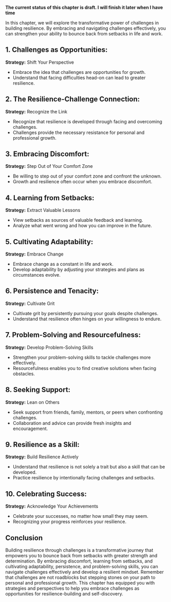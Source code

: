 **The current status of this chapter is draft. I will finish it later when I have time**

In this chapter, we will explore the transformative power of challenges in building resilience. By embracing and navigating challenges effectively, you can strengthen your ability to bounce back from setbacks in life and work.

**1. Challenges as Opportunities:**
-----------------------------------

**Strategy:** Shift Your Perspective

* Embrace the idea that challenges are opportunities for growth.
* Understand that facing difficulties head-on can lead to greater resilience.

**2. The Resilience-Challenge Connection:**
-------------------------------------------

**Strategy:** Recognize the Link

* Recognize that resilience is developed through facing and overcoming challenges.
* Challenges provide the necessary resistance for personal and professional growth.

**3. Embracing Discomfort:**
----------------------------

**Strategy:** Step Out of Your Comfort Zone

* Be willing to step out of your comfort zone and confront the unknown.
* Growth and resilience often occur when you embrace discomfort.

**4. Learning from Setbacks:**
------------------------------

**Strategy:** Extract Valuable Lessons

* View setbacks as sources of valuable feedback and learning.
* Analyze what went wrong and how you can improve in the future.

**5. Cultivating Adaptability:**
--------------------------------

**Strategy:** Embrace Change

* Embrace change as a constant in life and work.
* Develop adaptability by adjusting your strategies and plans as circumstances evolve.

**6. Persistence and Tenacity:**
--------------------------------

**Strategy:** Cultivate Grit

* Cultivate grit by persistently pursuing your goals despite challenges.
* Understand that resilience often hinges on your willingness to endure.

**7. Problem-Solving and Resourcefulness:**
-------------------------------------------

**Strategy:** Develop Problem-Solving Skills

* Strengthen your problem-solving skills to tackle challenges more effectively.
* Resourcefulness enables you to find creative solutions when facing obstacles.

**8. Seeking Support:**
-----------------------

**Strategy:** Lean on Others

* Seek support from friends, family, mentors, or peers when confronting challenges.
* Collaboration and advice can provide fresh insights and encouragement.

**9. Resilience as a Skill:**
-----------------------------

**Strategy:** Build Resilience Actively

* Understand that resilience is not solely a trait but also a skill that can be developed.
* Practice resilience by intentionally facing challenges and setbacks.

**10. Celebrating Success:**
----------------------------

**Strategy:** Acknowledge Your Achievements

* Celebrate your successes, no matter how small they may seem.
* Recognizing your progress reinforces your resilience.

**Conclusion**
--------------

Building resilience through challenges is a transformative journey that empowers you to bounce back from setbacks with greater strength and determination. By embracing discomfort, learning from setbacks, and cultivating adaptability, persistence, and problem-solving skills, you can navigate challenges effectively and develop a resilient mindset. Remember that challenges are not roadblocks but stepping stones on your path to personal and professional growth. This chapter has equipped you with strategies and perspectives to help you embrace challenges as opportunities for resilience-building and self-discovery.
